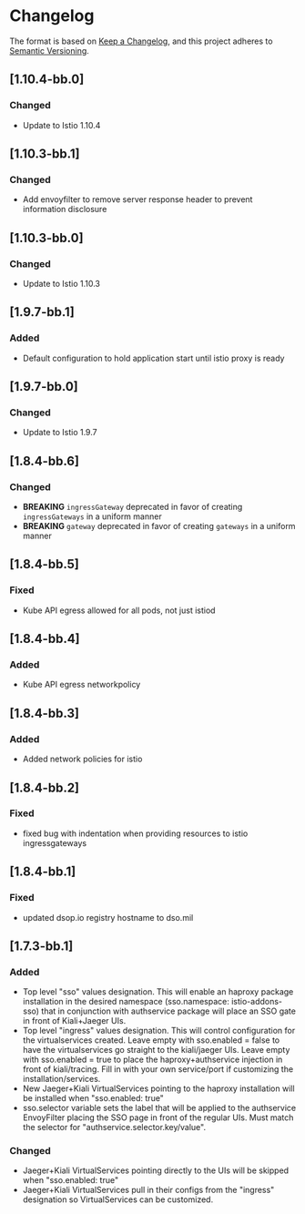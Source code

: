 # Changelog

The format is based on [Keep a Changelog](https://keepachangelog.com/en/1.0.0/), and this project adheres to [Semantic Versioning](https://semver.org/spec/v2.0.0.html).

## [1.10.4-bb.0]
### Changed
- Update to Istio 1.10.4

## [1.10.3-bb.1]
### Changed
- Add envoyfilter to remove server response header to prevent information disclosure

## [1.10.3-bb.0]
### Changed
- Update to Istio 1.10.3

## [1.9.7-bb.1]
### Added
- Default configuration to hold application start until istio proxy is ready

## [1.9.7-bb.0]
### Changed
- Update to Istio 1.9.7

## [1.8.4-bb.6]
### Changed
- **BREAKING** `ingressGateway` deprecated in favor of creating `ingressGateways` in a uniform manner
- **BREAKING** `gateway` deprecated in favor of creating `gateways` in a uniform manner

## [1.8.4-bb.5]
### Fixed
- Kube API egress allowed for all pods, not just istiod

## [1.8.4-bb.4]
### Added
- Kube API egress networkpolicy

## [1.8.4-bb.3]
### Added
- Added network policies for istio

## [1.8.4-bb.2]
### Fixed
- fixed bug with indentation when providing resources to istio ingressgateways

## [1.8.4-bb.1]
### Fixed
- updated dsop.io registry hostname to dso.mil

## [1.7.3-bb.1]
### Added
- Top level "sso" values designation. This will enable an haproxy package installation in the desired namespace (sso.namespace: istio-addons-sso) that in conjunction with authservice package will place an SSO gate in front of Kiali+Jaeger UIs.
- Top level "ingress" values designation. This will control configuration for the virtualservices created. Leave empty with sso.enabled = false to have the virtualservices go straight to the kiali/jaeger UIs. Leave empty with sso.enabled = true to place the haproxy+authservice injection in front of kiali/tracing. Fill in with your own service/port if customizing the installation/services.
- New Jaeger+Kiali VirtualServices pointing to the haproxy installation will be installed when "sso.enabled: true"
- sso.selector variable sets the label that will be applied to the authservice EnvoyFilter placing the SSO page in front of the regular UIs. Must match the selector for "authservice.selector.key/value".

### Changed
- Jaeger+Kiali VirtualServices pointing directly to the UIs will be skipped when "sso.enabled: true"
- Jaeger+Kiali VirtualServices pull in their configs from the "ingress" designation so VirtualServices can be customized.
